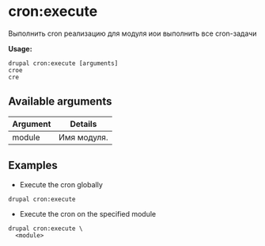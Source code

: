 # cron:execute
Выполнить cron реализацию для модуля иои выполнить все cron-задачи

**Usage:**
```
drupal cron:execute [arguments]
croe
cre
```

## Available arguments
Argument | Details
---------|-------------
module | Имя модуля.

## Examples
* Execute the cron globally
```
drupal cron:execute
```
* Execute the cron on the specified module
```
drupal cron:execute \
  <module>
```
